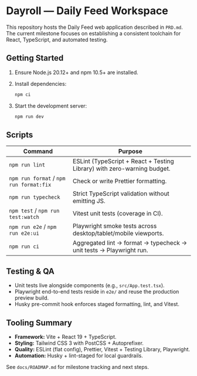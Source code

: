 # Dayroll — Daily Feed Workspace

This repository hosts the Daily Feed web application described in `PRD.md`. The current milestone focuses on establishing a consistent toolchain for React, TypeScript, and automated testing.

## Getting Started

1. Ensure Node.js 20.12+ and npm 10.5+ are installed.
2. Install dependencies:

   ```bash
   npm ci
   ```

3. Start the development server:

   ```bash
   npm run dev
   ```

## Scripts

| Command                                 | Purpose                                                                 |
| --------------------------------------- | ----------------------------------------------------------------------- |
| `npm run lint`                          | ESLint (TypeScript + React + Testing Library) with zero-warning budget. |
| `npm run format` / `npm run format:fix` | Check or write Prettier formatting.                                     |
| `npm run typecheck`                     | Strict TypeScript validation without emitting JS.                       |
| `npm test` / `npm run test:watch`       | Vitest unit tests (coverage in CI).                                     |
| `npm run e2e` / `npm run e2e:ui`        | Playwright smoke tests across desktop/tablet/mobile viewports.          |
| `npm run ci`                            | Aggregated lint → format → typecheck → unit tests → Playwright run.     |

## Testing & QA

- Unit tests live alongside components (e.g., `src/App.test.tsx`).
- Playwright end-to-end tests reside in `e2e/` and reuse the production preview build.
- Husky pre-commit hook enforces staged formatting, lint, and Vitest.

## Tooling Summary

- **Framework:** Vite + React 19 + TypeScript.
- **Styling:** Tailwind CSS 3 with PostCSS + Autoprefixer.
- **Quality:** ESLint (flat config), Prettier, Vitest + Testing Library, Playwright.
- **Automation:** Husky + lint-staged for local guardrails.

See `docs/ROADMAP.md` for milestone tracking and next steps.
